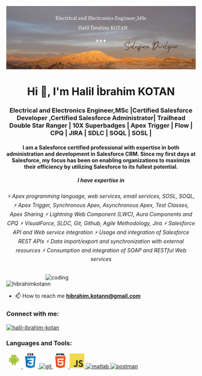 ![logo](https://github.com/hibrahimkotann/hibrahimkotann/blob/main/Electrical%20and%20Electronics%20Engineer%2CMSc.png)
<h1 align="center">Hi 👋, I'm Halil İbrahim KOTAN</h1>
<h3 align="center">Electrical and Electronics Engineer,MSc |Certified Salesforce Developer ,Certified Salesforce Administrator| Trailhead Double Star Ranger | 10X Superbadges | Apex Trigger | Flow | CPQ | JIRA | SDLC | SOQL | SOSL |</h3>
<h4 align="center">   I am a Salesforce certified professional with expertise in both administration and development in Salesforce CRM. Since my first days at Salesforce, my focus has been on enabling organizations to maximize their efficiency by utilizing Salesforce to its fullest potential.
 </h4>
 <h5 align="center"> I have expertise in  </h5>
  <h6 align="center">  
 ⚡ Apex programming language, web services, email services, SOSL, SOQL,
 ⚡ Apex Trigger, Synchronous Apex, Asynchronous Apex, Test Classes, Apex Sharing
 ⚡ Lightning Web Component (LWC), Aura Components and CPQ
 ⚡ VisualForce, SLDC, Git, Github, Agile Methodology, Jira
 ⚡ Salesforce API and Web service integration
 ⚡ Usage and integration of Salesforce REST APIs
 ⚡ Data import/export and synchronization with external resources
 ⚡ Consumption and integration of SOAP and RESTful Web services
  </h6>

<img align="right" alt ="coding" width="400" src="https://i.pinimg.com/originals/ef/2d/b0/ef2db0885d94fd149a4b7914923bb2a3.gif">

<p align="left"> <img src="https://komarev.com/ghpvc/?username=hibrahimkotann&label=Profile%20views&color=0e75b6&style=flat" alt="hibrahimkotann" /> </p>

- 📫 How to reach me **hibrahim.kotann@gmail.com**

<h3 align="left">Connect with me:</h3>
<p align="left">
<a href="https://linkedin.com/in/halil-ibrahim-kotan" target="blank"><img align="center" src="https://raw.githubusercontent.com/rahuldkjain/github-profile-readme-generator/master/src/images/icons/Social/linked-in-alt.svg" alt="halil-ibrahim-kotan" height="30" width="40" /></a>
</p>

<h3 align="left">Languages and Tools:</h3>
<p align="left"> <a href="https://developer.android.com" target="_blank" rel="noreferrer"> <img src="https://raw.githubusercontent.com/devicons/devicon/master/icons/android/android-original-wordmark.svg" alt="android" width="40" height="40"/> </a> <a href="https://www.w3schools.com/css/" target="_blank" rel="noreferrer"> <img src="https://raw.githubusercontent.com/devicons/devicon/master/icons/css3/css3-original-wordmark.svg" alt="css3" width="40" height="40"/> </a> <a href="https://git-scm.com/" target="_blank" rel="noreferrer"> <img src="https://www.vectorlogo.zone/logos/git-scm/git-scm-icon.svg" alt="git" width="40" height="40"/> </a> <a href="https://www.w3.org/html/" target="_blank" rel="noreferrer"> <img src="https://raw.githubusercontent.com/devicons/devicon/master/icons/html5/html5-original-wordmark.svg" alt="html5" width="40" height="40"/> </a> <a href="https://developer.mozilla.org/en-US/docs/Web/JavaScript" target="_blank" rel="noreferrer"> <img src="https://raw.githubusercontent.com/devicons/devicon/master/icons/javascript/javascript-original.svg" alt="javascript" width="40" height="40"/> </a> <a href="https://www.mathworks.com/" target="_blank" rel="noreferrer"> <img src="https://upload.wikimedia.org/wikipedia/commons/2/21/Matlab_Logo.png" alt="matlab" width="40" height="40"/> </a> <a href="https://postman.com" target="_blank" rel="noreferrer"> <img src="https://www.vectorlogo.zone/logos/getpostman/getpostman-icon.svg" alt="postman" width="40" height="40"/> </a> </p>
